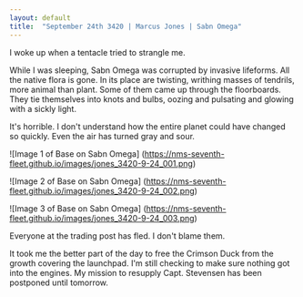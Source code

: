 ```yaml
---
layout: default
title:  "September 24th 3420 | Marcus Jones | Sabn Omega"
---
```


<p>I woke up when a tentacle tried to strangle me.</p>

<p>While I was sleeping, Sabn Omega was corrupted by invasive lifeforms. All the native flora is gone. In its place are twisting, writhing masses of tendrils, more animal than plant. Some of them came up through the floorboards. They tie themselves into knots and bulbs, oozing and pulsating and glowing with a sickly light.</p>

<p>It's horrible. I don't understand how the entire planet could have changed so quickly. Even the air has turned gray and sour.</p>

![Image 1 of Base on Sabn Omega]
(https://nms-seventh-fleet.github.io/images/jones_3420-9-24_001.png)

![Image 2 of Base on Sabn Omega]
(https://nms-seventh-fleet.github.io/images/jones_3420-9-24_002.png)

![Image 3 of Base on Sabn Omega]
(https://nms-seventh-fleet.github.io/images/jones_3420-9-24_003.png)

<p>Everyone at the trading post has fled. I don't blame them.</p>

<p>It took me the better part of the day to free the Crimson Duck from the growth covering the launchpad. I'm still checking to make sure nothing got into the engines. My mission to resupply Capt. Stevensen has been postponed until tomorrow.</p>

<!--more-->



